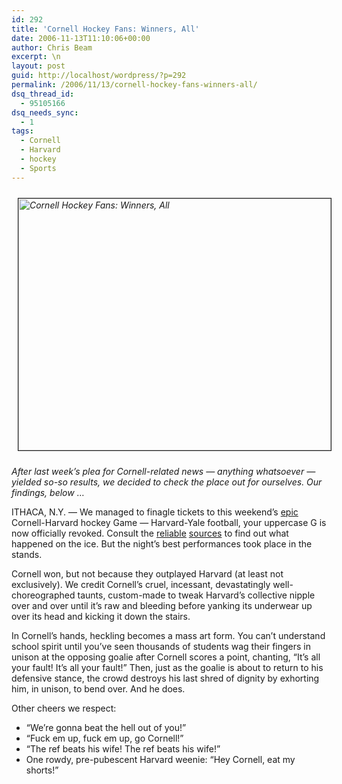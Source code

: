 ```yaml
---
id: 292
title: 'Cornell Hockey Fans: Winners, All'
date: 2006-11-13T11:10:06+00:00
author: Chris Beam
excerpt: \n
layout: post
guid: http://localhost/wordpress/?p=292
permalink: /2006/11/13/cornell-hockey-fans-winners-all/
dsq_thread_id:
  - 95105166
dsq_needs_sync:
  - 1
tags:
  - Cornell
  - Harvard
  - hockey
  - Sports
---
```

_<img height="403" hspace="10" src="http://www.ivygateblog.com/wp-content/uploads/2006/11/hockey1.jpg" width="500" align="top" vspace="10" border="1" alt="Cornell Hockey Fans: Winners, All" />_

_After last week&#8217;s plea for Cornell-related news &#8212; anything whatsoever &#8212; yielded so-so results, we decided to check the place out for ourselves. Our findings, below &#8230;_

ITHACA, N.Y. &#8212; We managed to finagle tickets to this weekend&#8217;s [epic](http://www.ivygateblog.com/2006/11/the_real_real_game.html) Cornell-Harvard hockey Game &#8212; Harvard-Yale football, your uppercase G is now officially revoked. Consult the [reliable](http://www.thecrimson.com/article.aspx?ref=515677) [sources](http://www.cornellsun.com/node/19825) to find out what happened on the ice. But the night&#8217;s best performances took place in the stands.

Cornell won, but not because they outplayed Harvard (at least not exclusively). We credit Cornell&#8217;s cruel, incessant, devastatingly well-choreographed taunts, custom-made to tweak Harvard&#8217;s collective nipple over and over until it&#8217;s raw and bleeding before yanking its underwear up over its head and kicking it down the stairs.

In Cornell&#8217;s hands, heckling becomes a mass art form. You can&#8217;t understand school spirit until you&#8217;ve seen thousands of students wag their fingers in unison at the opposing goalie after Cornell scores a point, chanting, &#8220;It&#8217;s all your fault! It&#8217;s all your fault!&#8221; Then, just as the goalie is about to return to his defensive stance, the crowd destroys his last shred of dignity by exhorting him, in unison, to bend over. And he does.

Other cheers we respect:

  * &#8220;We&#8217;re gonna beat the hell out of you!&#8221;
  * &#8220;Fuck em up, fuck em up, go Cornell!&#8221;
  * &#8220;The ref beats his wife! The ref beats his wife!&#8221;
  * One rowdy, pre-pubescent Harvard weenie: &#8220;Hey Cornell, eat my shorts!&#8221;